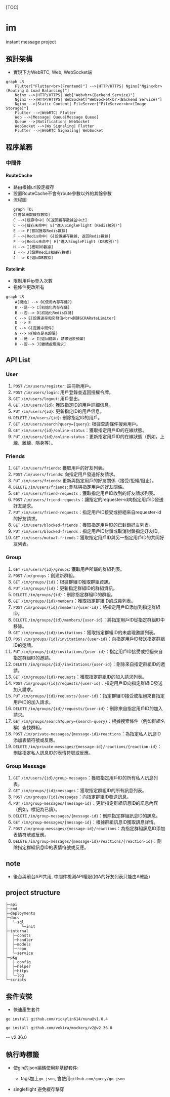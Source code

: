 [TOC]

# im
instant message project

## 預計架構

- 實現下方WebRTC, Web, WebSocket端

```mermaid
graph LR
    Flutter["Flutter<br>(Frontend)"] -->|HTTP/HTTPS| Nginx["Nginx<br>(Routing & Load Balancing)"]
    Nginx -->|HTTP/HTTPS| Web["Web<br>(Backend Service)"]
    Nginx -->|HTTP/HTTPS| WebSocket["WebSocket<br>(Backend Service)"]
    Nginx -->|Static Content| FileServer["FileServer<br>(Image Storage)"]
    Flutter -->|WebRTC| Flutter
    Web -->|Message| Queue[Message Queue]
    Queue -->|Notification| WebSocket
    WebSocket -->|Ws Signaling| Flutter
    Flutter -->|WebRTC Signaling| WebSocket
```

## 程序業務

### 中間件



#### RouteCache 

- 路由根據url設定緩存
- 設置RouteCache不會有route參數以外的其餘參數
- 流程圖
  ```mermaid
  graph TD;
  C[嘗試獲取緩存數據]
  C -->|緩存命中| D[返回緩存數據並中止]
  C -->|緩存未命中| E["進入SingleFlight (Redis級別)"]
  E --> F[嘗試獲取Redis數據]
  F -->|Redis命中| G[設置緩存數據, 返回Redis數據]
  F -->|Redis未命中| H["進入SingleFlight (DB級別)"]
  H --> I[獲取DB數據]
  I --> J[設置Redis和緩存數據]
  J --> K[返回DB數據]
  ```

#### Ratelimit

- 限制用戶ip登入次數
- 視條件更改所有
```mermaid
graph LR
    A[開始] --> B{使用內存存儲?}
    B --是--> C[初始化內存存儲]
    B --否--> D[初始化Redis存儲]
    C --> E[設置速率和突發值<br>創建GCRARateLimiter]
    D --> E
    E --> G[定義中間件]
    G --> H{檢查是否超限}
    H --是--> I[返回錯誤: 請求過於頻繁]
    H --否--> J[繼續處理請求]
```

## API List

### User

1. `POST` `/im/users/register`: 註冊新用戶。
1. `POST` `/im/users/login`: 用戶登錄並返回授權令牌。
1. `GET` `/im/users/logout`: 用戶登出。
1. `GET` `/im/users/{id}`: 獲取指定ID的用戶詳細信息。
1. `PUT` `/im/users/{id}`: 更新指定ID的用戶信息。
1. `DELETE` `/im/users/{id}`: 刪除指定ID的用戶。
1. `GET` `/im/users/search?query={query}`: 根據查詢條件搜索用戶。
1. `GET` `/im/users/{id}/online-status`：獲取指定用戶ID的在線狀態。
1. `PUT` `/im/users/{id}/online-status`：更新指定用戶ID的在線狀態（例如，上線、離線、隱身等）。

### Friends

1. `GET` `/im/users/friends`: 獲取用戶的好友列表。
1. `POST` `/im/users/friends`: 向指定用戶發送好友請求。
1. `PUT` `/im/users/friends`: 更新與指定用戶的好友關係（接受/拒絕/阻止）。
1. `DELETE` `/im/users/friends`: 刪除與指定用戶的好友關係。
1. `GET` `/im/users/friend-requests`：獲取指定用戶ID收到的好友請求列表。
1. `POST` `/im/users/friend-requests`：讓指定的requester-id向指定用戶ID發送好友請求。
1. `PUT` `/im/users/friend-requests`：指定用戶ID接受或拒絕來自requester-id的好友請求。
1. `GET` `/im/users/blocked-friends`：獲取指定用戶ID的已封鎖好友列表。
1. `PUT` `/im/users/blocked-friends`：指定用戶ID封鎖或取消封鎖指定好友ID。
1. `GET` `/im/users/mutual-friends`：獲取指定用戶ID與另一指定用戶ID的共同好友列表。

### Group
1. `GET` `/im/users/{id}/groups`: 獲取用戶所屬的群組列表。
1. `POST` `/im/groups`：創建新群組。
1. `GET` `/im/groups/{id}`：根據群組ID獲取群組資訊。
1. `PUT` `/im/groups/{id}`：更新指定群組ID的群組資訊。
1. `DELETE` `/im/groups/{id}`：刪除指定群組ID的群組。
1. `GET` `/im/groups/{id}/members`：獲取指定群組ID的成員列表。
1. `POST` `/im/groups/{id}/members/{user-id}`：將指定用戶ID添加到指定群組ID。
1. `DELETE` `/im/groups/{id}/members/{user-id}`：將指定用戶ID從指定群組ID中移除。
1. `GET` `/im/groups/{id}/invitations`：獲取指定群組ID的未處理邀請列表。
1. `POST` `/im/groups/{id}/invitations/{user-id}`：向指定用戶ID發送指定群組ID的邀請。
1. `PUT` `/im/groups/{id}/invitations/{user-id}`：指定用戶ID接受或拒絕來自指定群組ID的邀請。
1. `DELETE` `/im/groups/{id}/invitations/{user-id}`：刪除來自指定群組ID的邀請。
1. `GET` `/im/groups/{id}/requests`：獲取指定群組ID的加入請求列表。
1. `POST` `/im/groups/{id}/requests/{user-id}`：指定用戶ID向指定群組ID發送加入請求。
1. `PUT` `/im/groups/{id}/requests/{user-id}`：指定群組ID接受或拒絕來自指定用戶ID的加入請求。
1. `DELETE` `/im/groups/{id}/requests/{user-id}`：刪除來自指定用戶ID的加入請求。
1. `GET` `/im/groups/search?query={search-query}`：根據搜索條件（例如群組名稱）查找群組。
1. `POST` `/im/private-messages/{message-id}/reactions`：為指定私人訊息ID添加表情符號或反應。
1. `DELETE` `/im/private-messages/{message-id}/reactions/{reaction-id}`：刪除指定私人訊息ID的表情符號或反應。

### Group Message

1. `GET` `/im/users/{id}/group-messages`：獲取指定用戶ID的所有私人訊息列表。
1. `GET` `/im/groups/{id}/messages`：獲取指定群組ID的所有訊息列表。
1. `POST` `/im/groups/{id}/messages`：向指定群組ID發送訊息。
1. `PUT` `/im/group-messages/{message-id}`：更新指定群組訊息ID的訊息內容（例如，標記為已讀）。
1. `DELETE` `/im/group-messages/{message-id}`：刪除指定群組訊息ID的訊息。
1. `GET` `/im/group-messages/{message-id}`：根據群組訊息ID獲取訊息詳情。
1. `POST` `/im/group-messages/{message-id}/reactions`：為指定群組訊息ID添加表情符號或反應。
1. `DELETE` `/im/group-messages/{message-id}/reactions/{reaction-id}`：刪除指定群組訊息ID的表情符號或反應。

## note

- 後台與前台API共用, 中間件檢測API權限(如A的好友列表只能由A確認)


## project structure

```
├─api
├─cmd
├─deployments
├─docs
│  └─sql
│      └─init
├─internal
│  ├─consts
│  ├─handler
│  ├─models
│  ├─repo
│  └─service
├─pkg
│  ├─config
│  ├─helper
│  ├─https
│  └─log
└─scripts
```

## 套件安裝

- 快速產生套件

```shell
go install github.com/rickylin614/nunu@v1.0.4
```
```shell
go install github.com/vektra/mockery/v2@v2.36.0
```

-- v2.36.0

## 執行時標籤

- 使gin的json編碼使用非基礎套件:
  - tags加上`go_json`, 會使用`github.com/goccy/go-json`

- singleflight 避免緩存擊穿
